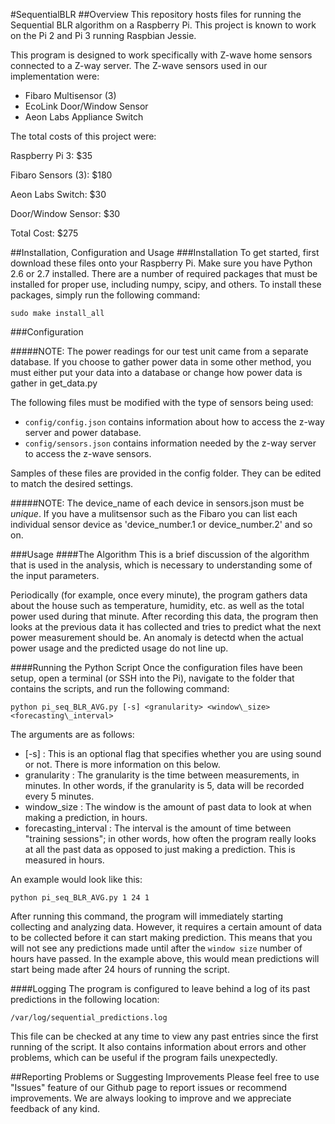 #SequentialBLR
##Overview
This repository hosts files for running the Sequential BLR algorithm on a Raspberry Pi. This project is known to work on the Pi 2 and Pi 3 running Raspbian Jessie.

This program is designed to work specifically with Z-wave home sensors connected to a Z-way server. The Z-wave sensors used in our implementation were:

* Fibaro Multisensor (3)
* EcoLink Door/Window Sensor
* Aeon Labs Appliance Switch

The total costs of this project were:

Raspberry Pi 3:      $35

Fibaro Sensors (3): $180

Aeon Labs Switch:    $30

Door/Window Sensor:  $30

Total Cost:         $275

##Installation, Configuration and Usage
###Installation
To get started, first download these files onto your Raspberry Pi. Make sure you have Python 2.6 or 2.7 installed.
There are a number of required packages that must be installed for proper use, including numpy, scipy, and others. 
To install these packages, simply run the following command:

`sudo make install_all`

###Configuration


#####NOTE: The power readings for our test unit came from a separate database. If you choose to gather power data in some other method, you must either put your data into a database or change how power data is gather in get_data.py

The following files must be modified with the type of sensors being used:

* `config/config.json` contains information about how to access the z-way server and power database.
* `config/sensors.json` contains information needed by the z-way server to access the z-wave sensors.

Samples of these files are provided in the config folder. They can be edited to match the desired settings. 

#####NOTE: The device\_name of each device in sensors.json must be _unique_. If you have a mulitsensor such as the Fibaro you can list each individual sensor device as 'device_number.1 or device_number.2' and so on. 

###Usage
####The Algorithm
This is a brief discussion of the algorithm that is used in the analysis, which is necessary to understanding some of the input parameters.

Periodically (for example, once every minute), the program gathers data about the house such as temperature, humidity, etc. as well as the total power used during that minute. 
After recording this data, the program then looks at the previous data it has collected and tries to predict what the next power measurement should be. 
An anomaly is detectd when the actual power usage and the predicted usage do not line up. 


####Running the Python Script
Once the configuration files have been setup, open a terminal (or SSH into the Pi), navigate to the folder that contains the scripts, and run the following command:

`python pi_seq_BLR_AVG.py [-s] <granularity> <window\_size> <forecasting\_interval>`

The arguments are as follows:
* [-s] : This is an optional flag that specifies whether you are using sound or not. There is more information on this below.
* granularity : The granularity is the time between measurements, in minutes. In other words, if the granularity is 5, data will be recorded every 5 minutes.
* window_size : The window is the amount of past data to look at when making a prediction, in hours.
* forecasting_interval : The interval is the amount of time between "training sessions"; in other words, how often the program really looks at all the past data as opposed to just making a prediction. This is measured in hours.

An example would look like this:

`python pi_seq_BLR_AVG.py 1 24 1`

After running this command, the program will immediately starting collecting and analyzing data. 
However, it requires a certain amount of data to be collected before it can start making prediction.
This means that you will not see any predictions made until after the `window size` number of hours have passed.
In the example above, this would mean predictions will start being made after 24 hours of running the script.

####Logging
The program is configured to leave behind a log of its past predictions in the following location:

`/var/log/sequential_predictions.log`

This file can be checked at any time to view any past entries since the first running of the script.
It also contains information about errors and other problems, which can be useful if the program fails unexpectedly.

##Reporting Problems or Suggesting Improvements
Please feel free to use "Issues" feature of our Github page to report issues or recommend improvements.
We are always looking to improve and we appreciate feedback of any kind.


